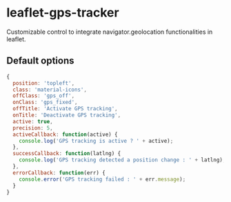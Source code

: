 # leaflet-gps-tracker

Customizable control to integrate navigator.geolocation functionalities in leaflet.

## Default options

```js
{
  position: 'topleft',
  class: 'material-icons',
  offClass: 'gps_off',
  onClass: 'gps_fixed',
  offTitle: 'Activate GPS tracking',
  onTitle: 'Deactivate GPS tracking',
  active: true,
  precision: 5,
  activeCallback: function(active) {
    console.log('GPS tracking is active ? ' + active);
  },
  successCallback: function(latlng) {
    console.log('GPS tracking detected a position change : ' + latlng);
  },
  errorCallback: function(err) {
    console.error('GPS tracking failed : ' + err.message);
  }
}
```
